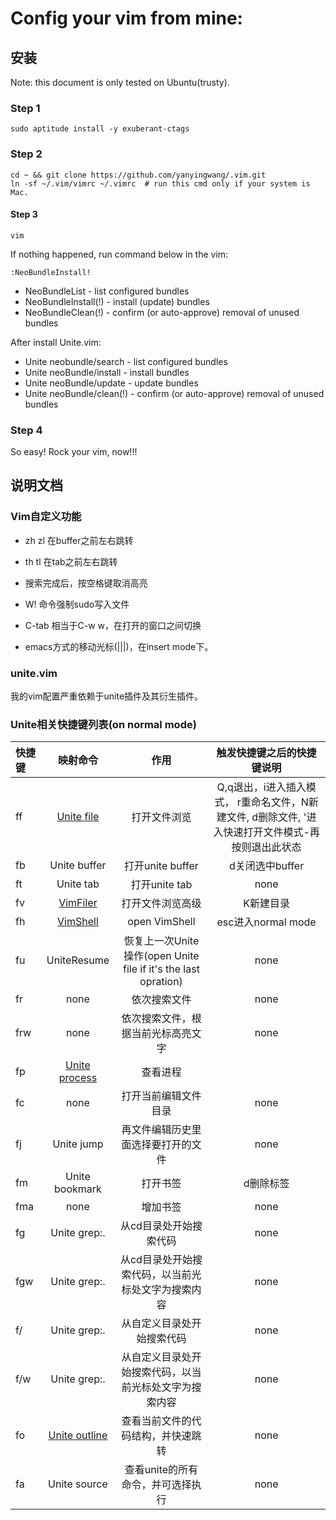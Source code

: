 Config your vim from mine:
==============



安装
--------------

Note: this document is only tested on Ubuntu(trusty).

### Step 1
```shell
sudo aptitude install -y exuberant-ctags
```

### Step 2
```shell
cd ~ && git clone https://github.com/yanyingwang/.vim.git
ln -sf ~/.vim/vimrc ~/.vimrc  # run this cmd only if your system is Mac.
```

#### Step 3
```shell
vim
```

If nothing happened, run command below in the vim:
```shell
:NeoBundleInstall!
```
* NeoBundleList - list configured bundles
* NeoBundleInstall(!) - install (update) bundles
* NeoBundleClean(!) - confirm (or auto-approve) removal of unused bundles

After install Unite.vim:
* Unite neobundle/search - list configured bundles
* Unite neoBundle/install - install bundles
* Unite neoBundle/update - update bundles
* Unite neoBundle/clean(!) - confirm (or auto-approve) removal of unused bundles

### Step 4
So easy! Rock your vim, now!!!




 

说明文档
--------------

### Vim自定义功能
* zh zl 在buffer之前左右跳转
* th tl 在tab之前左右跳转

* 搜索完成后，按空格键取消高亮

* W! 命令强制sudo写入文件

* C-tab 相当于C-w w，在打开的窗口之间切换

* emacs方式的移动光标(<C-f>|<C-b>|<C-n>|<C-p>)，在insert mode下。

### unite.vim
我的vim配置严重依赖于unite插件及其衍生插件。


### Unite相关快捷键列表(on normal mode)   
| 快捷键 | 映射命令 | 作用 | 触发快捷键之后的快捷键说明 |
|:-----------|:------------:|:------------:|:------------:|
| ff | [Unite file](https://github.com/Shougo/unite.vim) | 打开文件浏览 | Q,q退出，i进入插入模式， r重命名文件，N新建文件, d删除文件, '进入快速打开文件模式-再按<C-c>则退出此状态
| fb | Unite buffer | 打开unite buffer | d关闭选中buffer
| ft | Unite tab | 打开unite tab | none
| fv | [VimFiler](https://github.com/Shougo/vimfiler.vim) | 打开文件浏览高级 | K新建目录
| fh | [VimShell](https://github.com/Shougo/vimshell.vim) | open VimShell | esc进入normal mode
| fu | UniteResume | 恢复上一次Unite操作(open Unite file if it's the last opration) | none
| fr |  none | 依次搜索文件 | none
| frw | none | 依次搜索文件，根据当前光标高亮文字 | none
| fp | [Unite process](https://github.com/Shougo/vimproc.vim) | 查看进程 | | /开始搜索，d杀掉进程
| fc | none | 打开当前编辑文件目录 | none
| fj | Unite jump | 再文件编辑历史里面选择要打开的文件 | none
| fm | Unite bookmark | 打开书签 | d删除标签
| fma | none | 增加书签 | none
| fg | Unite grep:. | 从cd目录处开始搜索代码 | none
| fgw | Unite grep:. | 从cd目录处开始搜索代码，以当前光标处文字为搜索内容 | none
| f/ | Unite grep:. | 从自定义目录处开始搜索代码 | none
| f/w | Unite grep:. | 从自定义目录处开始搜索代码，以当前光标处文字为搜索内容 | none
| fo | [Unite outline](https://github.com/Shougo/unite-outline) | 查看当前文件的代码结构，并快速跳转 | none
| fa | Unite source | 查看unite的所有命令，并可选择执行 | none


